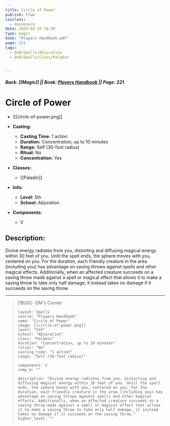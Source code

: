 ```yaml
---
title: Circle of Power
publish: true
cssclass:
  - dashboard
date: 2024-04-20 18:30
type: magic
book: "Players Handbook.pdf"
page: 221
tags:
  - DnD/Spells/Abjuration
  - DnD/Spells/Class/Paladin


---
```


##### Back: [[Magic]] || Book: [Players Handbook](https://drive.google.com/drive/folders/1O5bhpYizcIT5xxAoLOuzCRht_PVS7VSG?usp=sharing) || Page: 221

# Circle of Power
- ![[circle-of-power.png]]
- **Casting:**
    - **Casting Time:** 1 action
    - **Duration:** Concentration, up to 10 minutes
    - **Range:** Self (30-foot radius)
    - **Ritual:** No
    - **Concentration:** Yes
- **Classes:**
    - [[Paladin]]

- **Info:**
    - **Level:** 5th
    - **School:** Abjuration
- **Components:**
    - V


## Description:
Divine energy radiates from you, distorting and diffusing magical energy within 30 feet of you. Until the spell ends, the sphere moves with you, centered on you. For the duration, each friendly creature in the area (including you) has advantage on saving throws against spells and other magical effects. Additionally, when an affected creature succeeds on a saving throw made against a spell or magical effect that allows it to make a saving throw to take only half damage, it instead takes no damage if it succeeds on the saving throw.



---

> [!BUG]- GM's Corner
>
> ```statblock
> layout: Spells
> source: "Players Handbook"
> name: "Circle of Power"
> image: [[circle-of-power.png]]
> level: "5th"
> school: "Abjuration"
> class: "Paladin"
> duration: "Concentration, up to 10 minutes"
> ritual: "No"
> casting_time: "1 action"
> range: "Self (30-foot radius)"
>
> components: V
> comp_m: ""
>
> description: "Divine energy radiates from you, distorting and diffusing magical energy within 30 feet of you. Until the spell ends, the sphere moves with you, centered on you. For the duration, each friendly creature in the area (including you) has advantage on saving throws against spells and other magical effects. Additionally, when an affected creature succeeds on a saving throw made against a spell or magical effect that allows it to make a saving throw to take only half damage, it instead takes no damage if it succeeds on the saving throw."
> higher_level: ""
> ```
